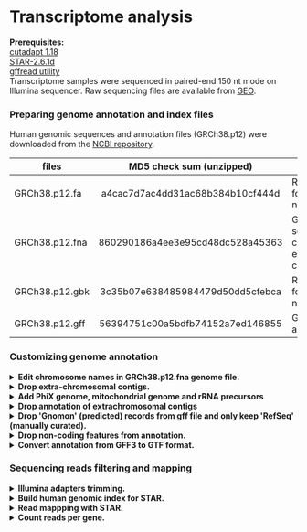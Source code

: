 # Transcriptome analysis

**Prerequisites:**  
[cutadapt 1.18](https://cutadapt.readthedocs.io/en/stable/index.html)  
[STAR-2.6.1d](https://github.com/alexdobin/STAR)  
[gffread utility](http://ccb.jhu.edu/software/stringtie/gff.shtml)  
Transcriptome samples were sequenced in paired-end 150 nt mode on Illumina sequencer.
Raw sequencing files are available from [GEO]().

### Preparing genome annotation and index files
Human genomic sequences and annotation files (GRCh38.p12) were downloaded from the [NCBI repository](http://ftp.ncbi.nih.gov/genomes/H_sapiens/).

| files             | MD5 check sum (unzipped)         | Description                                               |
| ----------------- |:--------------------------------:| ----------------------------------------------------------|
| GRCh38.p12.fa     | a4cac7d7ac4dd31ac68b384b10cf444d | RNA in fasta format, coding + noncoding                   |
| GRCh38.p12.fna    | 860290186a4ee3e95cd48dc528a45363 | Genome sequence, chromosomes and extrachromosomal contigs |
| GRCh38.p12.gbk    | 3c35b07e638485984479d50dd5cfebca | RNA in gene bank format, coding + noncoding               |
| GRCh38.p12.gff    | 56394751c00a5bdfb74152a7ed146855 | Genome annotation                                         | 

### Customizing genome annotation  
<details><summary><b>Edit chromosome names in GRCh38.p12.fna genome file.</b></summary>
STAR manual recommends not having spaces in contig names.   
     
```perl
#!/usr/bin/perl
# write output to GRCh38.p12.headers.fna
open (INPUT, '<GRCh38.p12.fna') or die "Can't open file";

while ($line = <INPUT>)  {
     @line = split('\s+', $line);
     if(substr($line[0],0,1) eq '>') {
           print $line[0]."\n";
           while ($line = <INPUT>) {
                  if (substr($line,0,1) ne '>') { print $line;   }
                  else {last;}                
           }
           redo; 
     } 
}
close(INPUT);
```
</details>

<details><summary><b>Drop extra-chromosomal contigs.</b></summary>
     
```perl
#!/usr/bin/perl
# write output to GRCh38.p12.chromosomes.fna

my %chromosomes =('NC_000001.11',0,
                  'NC_000002.12',0,
                  'NC_000003.12',0,
                  'NC_000004.12',0,
                  'NC_000005.10',0,
                  'NC_000006.12',0,
                  'NC_000007.14',0,
                  'NC_000008.11',0,
                  'NC_000009.12',0,
                  'NC_000010.11',0,
                  'NC_000011.10',0,
                  'NC_000012.12',0,
                  'NC_000013.11',0,
                  'NC_000014.9',0,
                  'NC_000015.10',0,
                  'NC_000016.10',0,
                  'NC_000017.11',0,
                  'NC_000018.10',0,
                  'NC_000019.10',0,
                  'NC_000020.11',0,
                  'NC_000021.9',0,
                  'NC_000022.11',0,
                  'NC_000023.11',0,
                  'NC_000024.10',0 );

open (INPUT, '<GRCh38.p12.headers.fna') or die "Can't open file";


while ($line = <INPUT>)  {
     @line = split('\s+', $line);
     if(substr($line[0],0,1) eq '>' && exists($chromosomes{substr($line[0],1)})) {
           print $line[0]."\n";
           while ($line = <INPUT>) {
                  if (substr($line,0,1) ne '>') { print $line;   }
                  else {last;}                
           }
           redo; 
     }
    
}
close(INPUT);
```
</details>

<details><summary><b>Add PhiX genome, mitochondrial genome and rRNA precursors</b></summary>
     
 ```bash
dos2unix GRCh38.p12.chromosomes.fna # if the file was created on Windows machine
dos2unix Human_r_mt_tRNA.fa         # if the file was created on Windows machine
cat GRCh38.p12.chromosomes.fna Human_r_mt_PhiX.fa >GRCh38.p12.custom.fna
```    
</details>


<details><summary><b>Drop annotation of extrachromosomal contigs</b></summary>

```perl
#!/usr/bin/perl
# write output in GRCh38.p12.chromosomes.gff

my %chromosomes =('NC_000001.11',0,
                  'NC_000002.12',0,
                  'NC_000003.12',0,
                  'NC_000004.12',0,
                  'NC_000005.10',0,
                  'NC_000006.12',0,
                  'NC_000007.14',0,
                  'NC_000008.11',0,
                  'NC_000009.12',0,
                  'NC_000010.11',0,
                  'NC_000011.10',0,
                  'NC_000012.12',0,
                  'NC_000013.11',0,
                  'NC_000014.9',0,
                  'NC_000015.10',0,
                  'NC_000016.10',0,
                  'NC_000017.11',0,
                  'NC_000018.10',0,
                  'NC_000019.10',0,
                  'NC_000020.11',0,
                  'NC_000021.9',0,
                  'NC_000022.11',0,
                  'NC_000023.11',0,
                  'NC_000024.10',0 );

open (INPUT, '<', '../NCBI_GRCh38.p12_originals/GRCh38.p12.gff') or die "Can't open file";

for (my $i=0; $i < 6; $i++){$line = <INPUT>; print $line;}
while($line = <INPUT>)
  {
     if(substr($line,0,3) eq '###') {print '###'; last;}
     else {
            @line = split /\s/,$line;
            if(exists($chromosomes{$line[1]}))
               {
                 print $line;
                 $line = <INPUT>;
                 do {print $line; $line = <INPUT>;} until(substr($line,0,2) eq '##');
                 redo;
               }
             else {do {$line = <INPUT>;} until(substr($line,0,2) eq '##'); redo;}
          }
  }
close(INPUT);
```

</details>


<details><summary><b>Drop 'Gnomon' (predicted) records from gff file and only keep 'RefSeq' (manually curated).</b></summary>
  
```perl
#!/usr/bin/perl
# write output in GRCh38.p12.RefSeq.gff

open (INPUT, "<GRCh38.p12.chromosomes.gff"); 
for($i=0; $i < 8; $i++) {$line = <INPUT>; print $line;}
while ($line = <INPUT>)  {
     @fields = split /\t/, $line;
     if($fields[1] ne 'Gnomon' && $fields[1] ne 'Curated Genomic')  {  print $line;  }
}
close(INPUT); 
```
</details> 

<details><summary><b>Drop non-coding features from annotation.</b></summary>

Remove non-coding RNA genes, leave only coding genes with their mRNA, transcript, exon, and CDS children. Fix the gff annotation from previous script by matching gene coordinates with the childern coordinates (occured due to removal of Gnomon features).  
```R
library(data.table)
library(magrittr)
library(rstudioapi)
library(stringr)
setwd(dirname(getActiveDocumentContext()$path))

#------------------------------------------ Define some useful functions -----------------------------------------------------------------------
linkage <- function(gff) { # creates a 2-column table with children->parent linkages. Takes original gff annotation as its argument.
  output <- apply(gff[,9], 1, function(x) {
    id <- substr(x, 4, regexpr(';', x) - 1)
    if(regexpr('Parent=', x)[[1]] > 0) { parent <- substr(x, regexpr('Parent=', x) + 7, gregexpr(';', x)[[1]][2] -1); return(c(id, parent))}
    else {return(c(id, "Primary"))}
  }) %>% t() %>% as.data.frame(., stringsAsFactors = F) %>% setNames(., c("ID", "Parent1"))
  return(output)
}

chain <- function(x) { # reconstitutes a full chain of parents for every child record. Takes the output of the linkage function as its argument.
  temp <- x[match(x[, ncol(x)], x$ID), "Parent1"]
  temp[is.na(temp)] <- "Primary"
  temp <- as.data.frame(temp, stringsAsFactors = F) %>% setNames(., paste0("Parent", ncol(x)))
  print(length(unique(temp[,1])))
  if(length(unique(temp[,1])) == 1) {return(x)}
  else{ return(chain(cbind(x, temp))) }
}

remove.features <- function(gff, type, parents){ # removes unwanted feature types from the gff file together with their children and parents
              id <- gff[unlist(gff[,3]) %in% type, 9] %>% apply(., 1, function(x) {substr(x, 4, regexpr(';', x) - 1)})
              #parents <- chain(linkage(gff))
              primary_id <- apply(parents[match(id, parents$ID), ], 1, function(x) {
                record <- x[x != "Primary"] 
                record <- record[length(record)]
                return(record)
              }) %>% unname() %>% unique()
              
              discard_lines <- sapply(parents, function(x) {  x %in% primary_id    }) %>% apply(., 1, function(x) { any(x) }) 
              output <- gff[!discard_lines, ]
              return(output)
}

extract.id <- function(gff, type, level = "Primary", parents){ # simplified version of remove.features() that only reports top-level (Primary) or their own local IDs for given feature types
              id <- gff[unlist(gff[,3]) %in% type, 9] %>% apply(., 1, function(x) {substr(x, 4, regexpr(';', x) - 1)})
              if(level != "Primary") {return(id)}
              else { #parents <- chain(linkage(gff))
                     primary_id <- apply(parents[match(id, parents$ID), ], 1, function(x) {
                        record <- x[x != "Primary"] 
                        record <- record[length(record)]
                        return(record)
                      }) %>% unname() %>% unique()
              return(primary_id)
              }
}

#----------------------------------------------------------------------------------------------------------------------------------------
# Load GFF annotation file
gff    <- fread(file="GRCh38.p12.Refseq.gff", skip = 8, stringsAsFactors = F, header = F, fill = T, na.strings = c("", "NA"), sep="\t") %>% na.omit() #deals with unwanted #comment lines in the gff
gff$ID <- apply(gff[,9], 1, function(x) { id <- substr(x, 4, regexpr(';', x) - 1) })

# create a table of parents-children relations
parents.table <- chain(linkage(gff))

# Create a list of top parents with all childrens listed (Caution: takes ~1 hour) # Save the R object for future use to avoid re-calculations.
parents.tree.names <- unique(parents.table[parents.table$Parent1 == 'Primary', 'ID'])
parents.tree <- lapply(parents.tree.names, function(parent) {
                children <- lapply(parents.table, function(x) { 
                            row <- which(!is.na(match(x, parent)))
                            children <- parents.table[row, ] %>% unname() %>% unlist() %>% .[!. %in% c(parent, 'Primary', NA)] 
                }) %>% unlist() %>% unname() %>% unique()
  
}) %>% setNames(parents.tree.names)


#saveRDS(parents.tree, file = "parents_tree.rds")


# fix gene boundaries to be the same as the span of children features. The discrepancy occured when I removed Gnomon records. Some gene names were shared between BestRefseq and Gnomon as 'BestRefSeq%2CGnomon'. Their boundaries are wider than corresponding BestRefSeq childs.
setindex(gff, ID)
for(name in names(parents.tree)) {
    slice <- gff[name, on = 'ID']

    if(nrow(slice) == 1){
      gene_start <- slice[, V4] 
      gene_end   <- slice[, V5] 

      if(length(parents.tree[[name]]) != 0)   {
            children_start <- gff[parents.tree[[name]], V4, on = 'ID'] %>% min()
            children_end   <- gff[parents.tree[[name]], V5, on = 'ID'] %>% max()
            if(children_start > gene_start) { gene_start = children_start }
            if(children_end   < gene_end  ) { gene_end   = children_end   }

      } 
      gff[name, on = 'ID', V4 := gene_start]
      gff[name, on = 'ID', V5 := gene_end]
    }
} 
        # con <- file("GRCh38.p12.Refseq.gff", "r")
        # header <- readLines(con, n = 8)
        # write.table(header, file = "GRCh38.p12.RefseqSTAR.fixed.gff", col.names = F, row.names = F, quote = F)
        # write.table(gff[,1:9], file = "GRCh38.p12.RefseqSTAR.fixed.gff", sep = "\t", row.names = F, col.names = F, quote = F, append = T)
        # close(con); rm(con)

# Remove non-coding features
# check all present top level features: 
# table(gff[,3])
# Tips: NCBI RefSeq. Difference between 'mRNA' and 'transcript' features is the former have CDS and the latter do not.
# Gene --> mRNA --> CDS and exons.
# Gene --> transcript --> exons
# Therefore, do not remove 'transcripts' otherwise you remove their gene parents.

gff2 <- remove.features(gff, c('antisense_RNA','biological_region','cDNA_match','centromere','D_loop', 'guide_RNA','lnc_RNA','match','miRNA','primary_transcript','pseudogene','region','RNase_MRP_RNA','RNase_P_RNA','rRNA','sequence_feature','scRNA','snoRNA','snRNA','telomerase_RNA','tRNA','vault_RNA','Y_RNA'), parents.table)
        con <- file("GRCh38.p12.Refseq.gff", "r")
        header <- readLines(con, n = 8)
        write.table(header, file = "GRCh38.p12.Refseq.codingSTAR.gff", col.names = F, row.names = F, quote = F)
        write.table(gff2[,1:9], file = "GRCh38.p12.Refseq.codingSTAR.gff", sep = "\t", row.names = F, col.names = F, quote = F, append = T)
        close(con); rm(con)


```
</details>

<details><summary><b>Convert annotation from GFF3 to GTF format.</b></summary>  
     
```bash
gffread GRCh38.p12.Refseq.coding.gff -T -o GRCh38.p12.Refseq.coding.gtf
# -T          - convert gff/gtf
```
</details>

### Sequencing reads filtering and mapping   
<details><summary><b>Illumina adapters trimming.</b></summary>

```bash
cutadapt -j 20 -m 75 -O 5 -a AGATCGGAAGAGCACACGTCTGAACTCCAGTCAC -A AGATCGGAAGAGCGTCGTGTAGGGAAAGAGTGTAGATCTCGGTGGTCGCCGTATCATT -o out.1.fastq -p out.2.fastq read.1.fq.gz read.2.fq.gz
# -j      - number of threads
# -m      - discard read pair if any of the mates if shorter than 75 nucleotides after adapter trimming
# -O      - minimal length of the adapter to be considered for trimming
```
</details>

<details><summary><b>Build human genomic index for STAR.</b></summary>
     
```bash
STAR --runThreadN 40 --runMode genomeGenerate --genomeDir ./Human_index/ --genomeFastaFiles ./GRCh38.p12.custom.fna --sjdbGTFfile ./GRCh38.p12.Refseq.coding.gtf --sjdbGTFtagExonParentTranscript Parent --sjdbOverhang 149
```
</details>

<details><summary><b>Read mappping with STAR.</b></summary>

```bash
STAR --genomeLoad LoadAndExit --genomeDir ../STAR-2.6.1d/Human_index/ 	# load genome once in the shared memory
STAR --runThreadN 40 --outSAMtype BAM Unsorted --outSAMmultNmax 1 --genomeLoad LoadAndKeep --genomeDir ../STAR-2.6.1d/Human_index/ --readFilesIn out.1.fastq out.2.fastq --outFileNamePrefix ./OUT_folder 
STAR --genomeLoad Remove 	# remove loaded genome from shared memory
# ipcs - check shared memory consumption
# ipcrm - remove object from shared memory
```
</details>

<details><summary><b>Count reads per gene.</b></summary>
  
 ```bash
featureCounts -T 20 -p -t exon -g gene -s 0 Aligned.out.bam -a GRCh38.p12.Refseq.codingSTAR.gff -o feature.counts #counting gene expression
# -T      -    number of threads
# -t exon -    only count reads over 'exon' subfeatures (3rd column of the GFF3 annotaiton file)
# -g gene -    integrate reads over 'gene' feature
# -s 0    -    library type (unstranded)
# -a      -    genome annotation GFF3 file
# -p      -    paired-end mode (count fragments instead individual reads)
 ```
</details>

